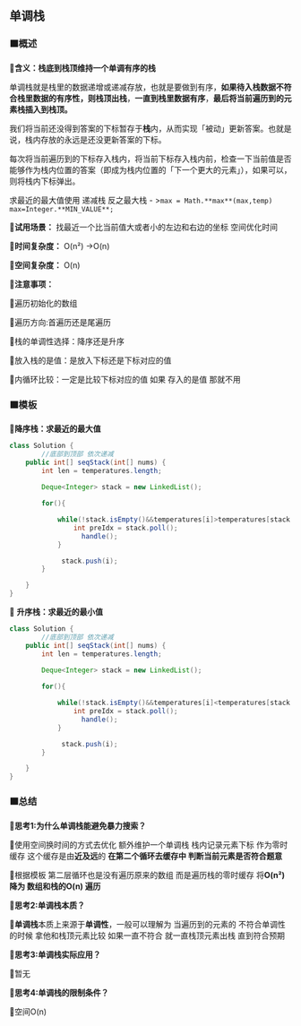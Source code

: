 ## 单调栈
### 🟧概述
**🔻含义：栈底到栈顶维持一个单调有序的栈**

单调栈就是栈里的数据递增或递减存放，也就是要做到有序，**如果待入栈数据不符合栈里数据的有序性，则栈顶出栈**，**一直到栈里数据有序**，**最后将当前遍历到的元素栈插入到栈顶。**

我们将当前还没得到答案的下标暂存于**栈**内，从而实现「被动」更新答案。也就是说，栈内存放的永远是还没更新答案的下标。

每次将当前遍历到的下标存入栈内，将当前下标存入栈内前，检查一下当前值是否能够作为栈内位置的答案（即成为栈内位置的「下一个更大的元素」），如果可以，则将栈内下标弹出。

求最近的最大值使用 递减栈 反之最大栈 - >`max = Math.**max**(max,temp) max=Integer.**MIN_VALUE**;`

**🔻试用场景：** 找最近一个比当前值大或者小的左边和右边的坐标 空间优化时间

**🔻时间复杂度：** O(n²) ->O(n)

**🔻空间复杂度：** O(n)

**🔻注意事项：**

🔸遍历初始化的数组

🔸遍历方向:首遍历还是尾遍历

🔸栈的单调性选择：降序还是升序

🔸放入栈的是值：是放入下标还是下标对应的值

🔸内循环比较：一定是比较下标对应的值 如果 存入的是值 那就不用

### 🟧模板

📌**降序栈：求最近的最大值**
```java
class Solution {
		//底部到顶部 依次递减
    public int[] seqStack(int[] nums) {
        int len = temperatures.length;
      
        Deque<Integer> stack = new LinkedList();

        for(){

            while(!stack.isEmpty()&&temperatures[i]>temperatures[stack.peek()]){
                int preIdx = stack.poll();
	              handle();
            }

             stack.push(i);
        }

    }
}
```


📌 **升序栈：求最近的最小值**


```java
class Solution {
		//底部到顶部 依次递减
    public int[] seqStack(int[] nums) {
        int len = temperatures.length;
        
        Deque<Integer> stack = new LinkedList();

        for(){

            while(!stack.isEmpty()&&temperatures[i]<temperatures[stack.peek()]){
                int preIdx = stack.poll();
	              handle();
            }

             stack.push(i);
        }

    }
}
```

### 🟧总结


**🔻思考1:为什么单调栈能避免暴力搜索？**

🔸使用空间换时间的方式去优化 额外维护一个单调栈 栈内记录元素下标 作为零时缓存 这个缓存是由**近及远**的 **在第二个循环去缓存中 判断当前元素是否符合题意**

🔸根据模板 第二层循环也是没有遍历原来的数组 而是遍历栈的零时缓存 将**O(n²) 降为 数组和栈的O(n) 遍历**

**🔻思考2:单调栈本质？**

🔸**单调栈**本质上来源于**单调性**，一般可以理解为 当遍历到的元素的 不符合单调性的时候 拿他和栈顶元素比较 如果一直不符合 就一直栈顶元素出栈 直到符合预期 

**🔻思考3:**单调栈**实际应用？**

🔸暂无 

**🔻思考4:**单调栈**的限制条件？**

🔸空间O(n)